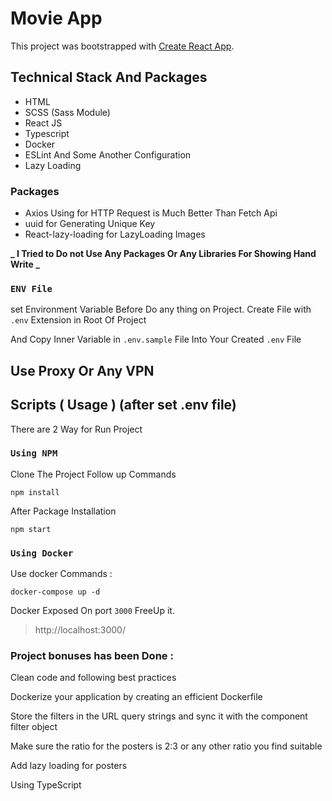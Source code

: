 # Movie App

This project was bootstrapped with [Create React App](https://github.com/facebook/create-react-app).

## Technical Stack And Packages

- HTML
- SCSS (Sass Module)
- React JS
- Typescript
- Docker
- ESLint And Some Another Configuration
- Lazy Loading

### Packages

- Axios Using for HTTP Request is Much Better Than Fetch Api
- uuid for Generating Unique Key
- React-lazy-loading for LazyLoading Images

**_ I Tried to Do not Use Any Packages Or Any Libraries For Showing Hand Write _**

### `ENV File`

set Environment Variable Before Do any thing on Project.
Create File with `.env` Extension in Root Of Project

And Copy Inner Variable in `.env.sample` File Into Your Created `.env` File

## Use Proxy Or Any VPN

## Scripts ( Usage ) (after set .env file)

There are 2 Way for Run Project

### `Using NPM`

Clone The Project Follow up Commands

```terminal
npm install
```

After Package Installation

```terminal
npm start
```

### `Using Docker`

Use docker Commands :

`docker-compose up -d`

Docker Exposed On port `3000` FreeUp it.

> http://localhost:3000/

<!-- LIVE DEMO ON CodeSandbox Available.

### [View only](https://wx0n1e.csb.app/)

### [Sandbox Live DEMO](https://codesandbox.io/s/mystifying-bardeen-wx0n1e) -->

### Project bonuses has been Done :

Clean code and following best practices

Dockerize your application by creating an efficient Dockerfile

Store the filters in the URL query strings and sync it with the component filter object

Make sure the ratio for the posters is 2:3 or any other ratio you find suitable

Add lazy loading for posters

Using TypeScript
